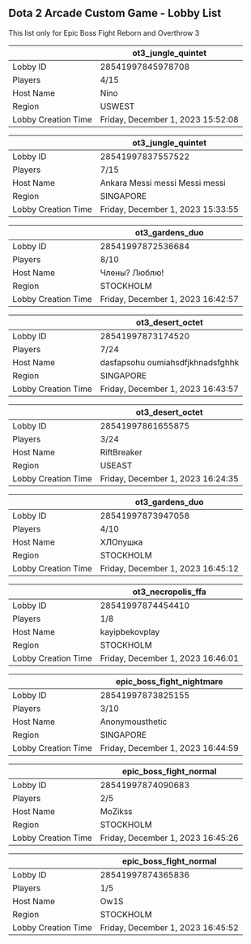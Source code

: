 ## Dota 2 Arcade Custom Game - Lobby List

This list only for Epic Boss Fight Reborn and Overthrow 3

|  | ot3_jungle_quintet |
| ------ | ------ |
| Lobby ID | 28541997845978708 |
| Players | 4/15 |
| Host Name | Nino |
| Region | USWEST |
| Lobby Creation Time | Friday, December 1, 2023 15:52:08 |


|  | ot3_jungle_quintet |
| ------ | ------ |
| Lobby ID | 28541997837557522 |
| Players | 7/15 |
| Host Name | Ankara Messi messi Messi messi |
| Region | SINGAPORE |
| Lobby Creation Time | Friday, December 1, 2023 15:33:55 |


|  | ot3_gardens_duo |
| ------ | ------ |
| Lobby ID | 28541997872536684 |
| Players | 8/10 |
| Host Name | Члены? Люблю! |
| Region | STOCKHOLM |
| Lobby Creation Time | Friday, December 1, 2023 16:42:57 |


|  | ot3_desert_octet |
| ------ | ------ |
| Lobby ID | 28541997873174520 |
| Players | 7/24 |
| Host Name | dasfapsohu oumiahsdfjkhnadsfghhk |
| Region | SINGAPORE |
| Lobby Creation Time | Friday, December 1, 2023 16:43:57 |


|  | ot3_desert_octet |
| ------ | ------ |
| Lobby ID | 28541997861655875 |
| Players | 3/24 |
| Host Name | RiftBreaker |
| Region | USEAST |
| Lobby Creation Time | Friday, December 1, 2023 16:24:35 |


|  | ot3_gardens_duo |
| ------ | ------ |
| Lobby ID | 28541997873947058 |
| Players | 4/10 |
| Host Name | ХЛОпушка |
| Region | STOCKHOLM |
| Lobby Creation Time | Friday, December 1, 2023 16:45:12 |


|  | ot3_necropolis_ffa |
| ------ | ------ |
| Lobby ID | 28541997874454410 |
| Players | 1/8 |
| Host Name | kayipbekovplay |
| Region | STOCKHOLM |
| Lobby Creation Time | Friday, December 1, 2023 16:46:01 |


|  | epic_boss_fight_nightmare |
| ------ | ------ |
| Lobby ID | 28541997873825155 |
| Players | 3/10 |
| Host Name | Anonymousthetic |
| Region | SINGAPORE |
| Lobby Creation Time | Friday, December 1, 2023 16:44:59 |


|  | epic_boss_fight_normal |
| ------ | ------ |
| Lobby ID | 28541997874090683 |
| Players | 2/5 |
| Host Name | MoZikss |
| Region | STOCKHOLM |
| Lobby Creation Time | Friday, December 1, 2023 16:45:26 |


|  | epic_boss_fight_normal |
| ------ | ------ |
| Lobby ID | 28541997874365836 |
| Players | 1/5 |
| Host Name | Ow1S |
| Region | STOCKHOLM |
| Lobby Creation Time | Friday, December 1, 2023 16:45:52 |


